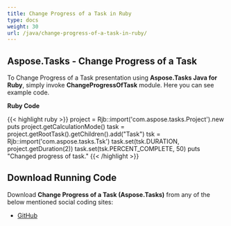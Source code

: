 ```yaml
---
title: Change Progress of a Task in Ruby
type: docs
weight: 30
url: /java/change-progress-of-a-task-in-ruby/
---
```


## **Aspose.Tasks - Change Progress of a Task**
To Change Progress of a Task presentation using **Aspose.Tasks Java for Ruby**, simply invoke **ChangeProgressOfTask** module. Here you can see example code.

**Ruby Code**

{{< highlight ruby >}}
project = Rjb::import('com.aspose.tasks.Project').new
puts project.getCalculationMode()
task = project.getRootTask().getChildren().add("Task")
tsk = Rjb::import('com.aspose.tasks.Tsk')
task.set(tsk.DURATION, project.getDuration(2))
task.set(tsk.PERCENT_COMPLETE, 50)
puts "Changed progress of task."
{{< /highlight >}}

## **Download Running Code**
Download **Change Progress of a Task (Aspose.Tasks)** from any of the below mentioned social coding sites:

- [GitHub](https://github.com/aspose-tasks/Aspose.Tasks-for-Java/blob/master/Plugins/Aspose_Tasks_Java_for_Ruby/lib/asposetasksjava/Tasks/changeprogressoftask.rb)
